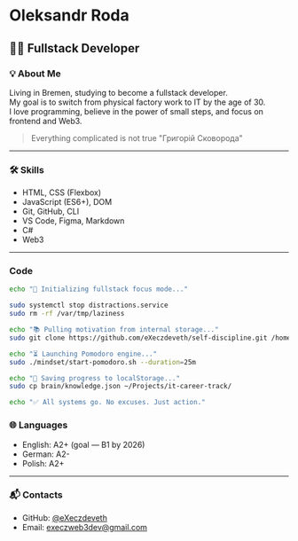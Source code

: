 # Oleksandr Roda

## 👨‍💻 Fullstack Developer

### 💡 About Me

Living in Bremen, studying to become a fullstack developer.  
My goal is to switch from physical factory work to IT by the age of 30.  
I love programming, believe in the power of small steps, and focus on frontend and Web3.

> Everything complicated is not true
> "Григорій Сковорода"

---

### 🛠️ Skills

- HTML, CSS (Flexbox)
- JavaScript (ES6+), DOM
- Git, GitHub, CLI
- VS Code, Figma, Markdown
- C#
- Web3

---

### Code

```bash
echo "🧠 Initializing fullstack focus mode..."

sudo systemctl stop distractions.service
sudo rm -rf /var/tmp/laziness

echo "📚 Pulling motivation from internal storage..."
sudo git clone https://github.com/eXeczdeveth/self-discipline.git /home/user/mindset

echo "⏳ Launching Pomodoro engine..."
sudo ./mindset/start-pomodoro.sh --duration=25m

echo "💾 Saving progress to localStorage..."
sudo cp brain/knowledge.json ~/Projects/it-career-track/

echo "✅ All systems go. No excuses. Just action."
```

### 🌐 Languages

- English: A2+ (goal — B1 by 2026)
- German: A2-
- Polish: A2+

---

### 📬 Contacts

- GitHub: [@eXeczdeveth](https://github.com/eXeczdeveth)
- Email: execzweb3dev@gmail.com
